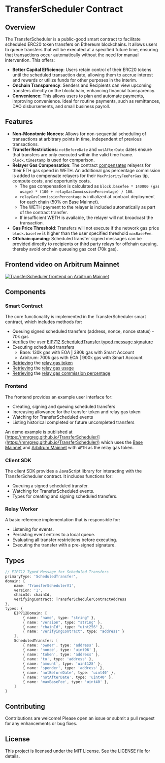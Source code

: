 # TransferScheduler Contract

## Overview
The TransferScheduler is a public-good smart contract to facilitate scheduled ERC20 token transfers on Ethereum blockchains. It allows users to queue transfers that will be executed at a specified future time, ensuring that transactions occur automatically without the need for manual intervention. This offers:

- **Better Capital Efficiency**: Users retain control of their ERC20 tokens until the scheduled transaction date, allowing them to accrue interest and rewards or utilize funds for other purposes in the interim.
- **Onchain Transparency**: Senders and Recipients can view upcoming transfers directly on the blockchain, enhancing financial transparency.
- **Convenience**: This allows users to plan and automate payments, improving convenience. Ideal for routine payments, such as remittances, DAO disbursements, and small business payroll.

## Features
- **Non-Monotonic Nonces**: Allows for non-sequential scheduling of transactions at arbitrary points in time, independent of previous transactions.
- **Transfer Restrictions**: `notBeforeDate` and `notAfterDate` dates ensure that transfers are only executed within the valid time frame. `block.timestamp` is used for comparison.
- **Relayer Gas Compensation**: The contract [compensates](./contracts/src/TransferSchedulerV4.sol#L214-L219) relayers for their ETH gas spend in WETH. An additional gas percentage commission is added to compensate relayers for their `MaxPriorityFeePerGas` tip, compute costs, and opportunity costs.
  - The gas compensation is calculated as `block.basefee * 140000 (gas usage) * (100 + relayGasCommissionPercentage) / 100`.
  - `relayGasCommissionPercentage` is initialized at contract deployment for each chain (50% on Base Mainnet).
  - The WETH payment to the relayer is included automatically as part of the contract transfer.
  - If insufficient WETH is available, the relayer will not broadcast the transaction.
- **Gas Price Threshold**: Transfers will not execute if the network gas price `block.basefee` is higher than the user specified threshold `maxBaseFee`.
- **Offchain queuing**: ScheduledTransfer signed messages can be provided directly to recipients or third party relays for offchain queuing, thereby avoid onchain queueing gas cost (70k gas).

## Frontend video on Arbitrum Mainnet
[![TransferScheduler frontend on Arbitrum Mainnet](https://img.youtube.com/vi/0jZ9iCKhaPQ/0.jpg)](https://youtu.be/0jZ9iCKhaPQ)

## Components
### Smart Contract
The core functionality is implemented in the TransferScheduler smart contract, which includes methods for:
- Queuing signed scheduled transfers (address, nonce, nonce status) - 70k gas
- [Verifies](./contracts/src/TransferSchedulerV4.sol#L179) the user [EIP712 ScheduledTransfer typed message signature](./client-sdk/src/web3.ts#L9-L10)
- Executing scheduled transfers
    - Base: 130k gas with EOA | 380k gas with Smart Account
    - Arbitrum: 700k gas with EOA | 900k gas with Smart Account
- [Retrieving](./contracts/src/TransferSchedulerV4.sol#L153) the [relay gas token](./contracts/src/TransferSchedulerV4.sol#L29)
- [Retrieving](./contracts/src/TransferSchedulerV4.sol#L143) the [relay gas usage](./contracts/src/TransferSchedulerV4.sol#L29)
- [Retrieving](./contracts/src/TransferSchedulerV4.sol#L148) the [relay gas commission percentage](./contracts/src/TransferSchedulerV4.sol#L29)

### Frontend
The frontend provides an example user interface for:
- Creating, signing and queuing scheduled transfers
- Increasing allowance for the transfer token and relay gas token
- Watching for TransferScheduled events
- Listing historical completed or future uncompleted transfers

An demo example is published at [https://mnrgreg.github.io/TransferScheduler/](https://mnrgreg.github.io/TransferScheduler/) which uses the [Base Mainnet](https://basescan.org/address/0x9A49A57903B1D001353e521f9236F19EC54d3143#readContract) and [Arbitrum Mainnet](https://arbiscan.io/address/0xb04d39444c401e33C4B8b107E49AC53DdE17ddAc#readContract) with `WETH` as the relay gas token.

### Client SDK
The client SDK provides a JavaScript library for interacting with the TransferScheduler contract. It includes functions for:
- Queuing a signed scheduled transfer.
- Watching for TransferScheduled events.
- Types for creating and signing scheduled transfers.

### Relay Worker
A basic reference implementation that is responsible for:
- Listening for events.
- Persisting event entries to a local queue.
- Evaluating all transfer restrictions before executing.
- Executing the transfer with a pre-signed signature.


## Types
```typescript
// EIP712 Typed Message for Scheduled Transfers
primaryType: 'ScheduledTransfer',
domain: {
    name: 'TransferSchedulerV1',
    version: '1',
    chainId: chainId,
    verifyingContract: TransferSchedulerContractAddress
},
types: {
    EIP712Domain: [
        { name: "name", type: "string" },
        { name: "version", type: "string" },
        { name: "chainId", type: "uint256" },
        { name: "verifyingContract", type: "address" }
    ],
    ScheduledTransfer: [
        { name: 'owner', type: 'address' },
        { name: 'nonce', type: 'uint96' },
        { name: 'token', type: 'address' },
        { name: 'to', type: 'address' },
        { name: 'amount', type: 'uint128' },
        { name: 'spender', type: 'address' },
        { name: 'notBeforeDate', type: 'uint40' },
        { name: 'notAfterDate', type: 'uint40' },
        { name: 'maxBaseFee', type: 'uint40' },
    ]
}
```

<!-- 
## Usage
### Running the Relay Worker
To start the relay worker, run:
```bash
cd relay
RPC_URL=ws://localhost:8545 PRIVATE_KEY=<your-private-key> ts-node relay-worker.ts
```

### Deploying the Contract
To deploy the TransferScheduler contract, use the following command:
```bash
forge script contracts/scripts/DeployTransferSchedulerProxy.s.sol --broadcast --rpc-url <your-rpc-url>
``` -->

## Contributing
Contributions are welcome! Please open an issue or submit a pull request for any enhancements or bug fixes.

## License
This project is licensed under the MIT License. See the LICENSE file for details.

